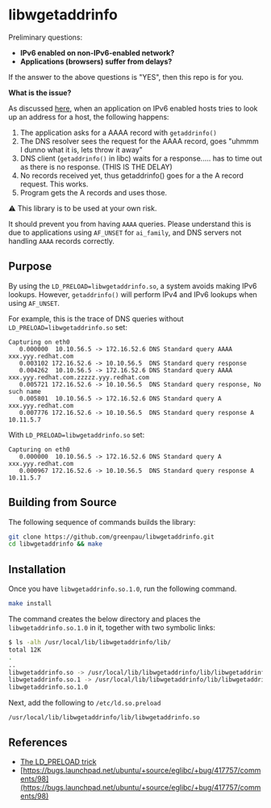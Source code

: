 # libwgetaddrinfo

Preliminary questions:

* **IPv6 enabled on non-IPv6-enabled network?**
* **Applications (browsers) suffer from delays?**

If the answer to the above questions is "YES", then this repo
is for you.

**What is the issue?**

As discussed [here](https://bugs.launchpad.net/ubuntu/+source/eglibc/+bug/417757?comments=all),
when an application on IPv6 enabled hosts tries to look up an address
for a host, the following happens:

1. The application asks for a AAAA record with `getaddrinfo()`
2. The DNS resolver sees the request for the AAAA record, goes "uhmmm I dunno what it is, lets throw it away"
3. DNS client (`getaddrinfo()` in libc) waits for a response..... has
  to time out as there is no response. (THIS IS THE DELAY)
4. No records received yet, thus getaddrinfo() goes for a the A record
  request. This works.
5. Program gets the A records and uses those.

:warning: This library is to be used at your own risk.

It should prevent you from having `AAAA` queries. Please understand
this is due to applications using `AF_UNSET` for `ai_family`, and DNS
servers not handling `AAAA` records correctly.

## Purpose

By using the `LD_PRELOAD=libwgetaddrinfo.so`, a system avoids making
IPv6 lookups. However, `getaddrinfo()` will perform IPv4 and IPv6
lookups when using `AF_UNSET`.

For example, this is the trace of DNS queries without `LD_PRELOAD=libwgetaddrinfo.so` set:

```
Capturing on eth0
   0.000000  10.10.56.5 -> 172.16.52.6 DNS Standard query AAAA xxx.yyy.redhat.com
   0.003102 172.16.52.6 -> 10.10.56.5  DNS Standard query response
   0.004262  10.10.56.5 -> 172.16.52.6 DNS Standard query AAAA xxx.yyy.redhat.com.zzzzz.yyy.redhat.com
   0.005721 172.16.52.6 -> 10.10.56.5  DNS Standard query response, No such name
   0.005801  10.10.56.5 -> 172.16.52.6 DNS Standard query A xxx.yyy.redhat.com
   0.007776 172.16.52.6 -> 10.10.56.5  DNS Standard query response A 10.11.5.7
```

With `LD_PRELOAD=libwgetaddrinfo.so` set:

```
Capturing on eth0
   0.000000  10.10.56.5 -> 172.16.52.6 DNS Standard query A xxx.yyy.redhat.com
   0.000967 172.16.52.6 -> 10.10.56.5  DNS Standard query response A 10.11.5.7
```

## Building from Source

The following sequence of commands builds the library:

```bash
git clone https://github.com/greenpau/libwgetaddrinfo.git
cd libwgetaddrinfo && make
```

## Installation

Once you have `libwgetaddrinfo.so.1.0`, run the following command.

```bash
make install
```

The command creates the below directory and places the `libwgetaddrinfo.so.1.0`
in it, together with two symbolic links:

```bash
$ ls -alh /usr/local/lib/libwgetaddrinfo/lib/
total 12K
.
..
libwgetaddrinfo.so -> /usr/local/lib/libwgetaddrinfo/lib/libwgetaddrinfo.so.1
libwgetaddrinfo.so.1 -> /usr/local/lib/libwgetaddrinfo/lib/libwgetaddrinfo.so.1.0
libwgetaddrinfo.so.1.0
```

Next, add the following to `/etc/ld.so.preload`

```
/usr/local/lib/libwgetaddrinfo/lib/libwgetaddrinfo.so
```

## References

* [The LD_PRELOAD trick](http://www.goldsborough.me/c/low-level/kernel/2016/08/29/16-48-53-the_-ld_preload-_trick/)
* [https://bugs.launchpad.net/ubuntu/+source/eglibc/+bug/417757/comments/98](https://bugs.launchpad.net/ubuntu/+source/eglibc/+bug/417757/comments/98)
